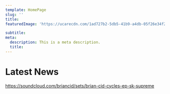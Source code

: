 ```yaml
---
template: HomePage
slug: ''
title:  
featuredImage: 'https://ucarecdn.com/1ad727b2-5db5-41b9-a4db-05f26e34f273/'

subtitle: 
meta:
  description: This is a meta description.
  title: 
---
```


# Latest News

https://soundcloud.com/briancid/sets/brian-cid-cycles-ep-sk-supreme